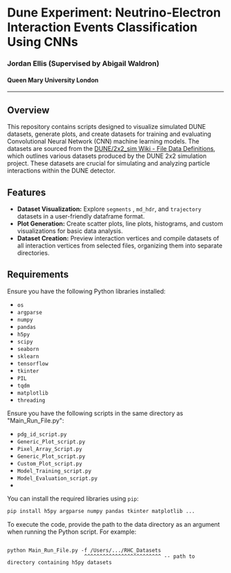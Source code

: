 # Dune Experiment: Neutrino-Electron Interaction Events Classification Using CNNs

### Jordan Ellis (Supervised by Abigail Waldron)
#### Queen Mary University London

---

## Overview

This repository contains scripts designed to visualize simulated DUNE datasets, generate plots, and create datasets for training and evaluating Convolutional Neural Network (CNN) machine learning models. The datasets are sourced from the [DUNE/2x2_sim Wiki - File Data Definitions](https://github.com/DUNE/2x2_sim/wiki/File-Data-Definitions), which outlines various datasets produced by the DUNE 2x2 simulation project. These datasets are crucial for simulating and analyzing particle interactions within the DUNE detector.

## Features

- **Dataset Visualization:** Explore `segments` , `md_hdr`, and `trajectory`  datasets in a user-friendly dataframe format.
- **Plot Generation:** Create scatter plots, line plots, histograms, and custom visualizations for basic data analysis.
- **Dataset Creation:** Preview interaction vertices and compile datasets of all interaction vertices from selected files, organizing them into separate directories.

## Requirements

Ensure you have the following Python libraries installed:

- `os`
- `argparse`
- `numpy`
- `pandas`
- `h5py`
- `scipy`
- `seaborn`
- `sklearn`
- `tensorflow`
- `tkinter`
- `PIL`
- `tqdm`
- `matplotlib`
- `threading`



Ensure you have the following scripts in the same directory as "Main_Run_File.py":

- `pdg_id_script.py`
- `Generic_Plot_script.py`
- `Pixel_Array_Script.py`
- `Generic_Plot_script.py`
- `Custom_Plot_script.py`
- `Model_Training_script.py`
- `Model_Evaluation_script.py`
- 

You can install the required libraries using `pip`:

```bash
pip install h5py argparse numpy pandas tkinter matplotlib ...

```

To execute the code, provide the path to the data directory as an argument when running the Python script. For example:

```

python Main_Run_File.py -f /Users/.../RHC_Datasets
                         ^^^^^^^^^^^^^^^^^^^^^^^^^ -- path to directory containing h5py datasets

```


